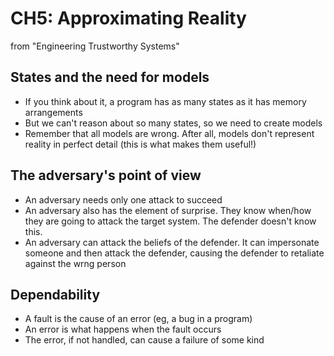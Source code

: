# CH5: Approximating Reality

from "Engineering Trustworthy Systems"

## States and the need for models

- If you think about it, a program has as many states as it has memory arrangements
- But we can't reason about so many states, so we need to create models
- Remember that all models are wrong. After all, models don't represent reality in perfect detail (this is what makes them useful!)

## The adversary's point of view

- An adversary needs only one attack to succeed
- An adversary also has the element of surprise. They know when/how they are going to attack the target system. The defender doesn't know this.
- An adversary can attack the beliefs of the defender. It can impersonate someone and then attack the defender, causing the defender to retaliate against the wrng person

## Dependability

- A fault is the cause of an error (eg, a bug in a program)
- An error is what happens when the fault occurs
- The error, if not handled, can cause a failure of some kind